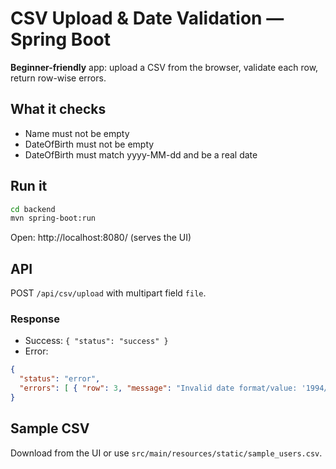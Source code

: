 # CSV Upload & Date Validation — Spring Boot

**Beginner-friendly** app: upload a CSV from the browser, validate each row, return row-wise errors.

## What it checks
- Name must not be empty
- DateOfBirth must not be empty
- DateOfBirth must match yyyy-MM-dd and be a real date

## Run it
```bash
cd backend
mvn spring-boot:run
```
Open: http://localhost:8080/ (serves the UI)

## API
POST `/api/csv/upload` with multipart field `file`.

### Response
- Success: `{ "status": "success" }`
- Error:
```json
{
  "status": "error",
  "errors": [ { "row": 3, "message": "Invalid date format/value: '1994/03/30'. Expected yyyy-MM-dd" } ]
}
```

## Sample CSV
Download from the UI or use `src/main/resources/static/sample_users.csv`.
